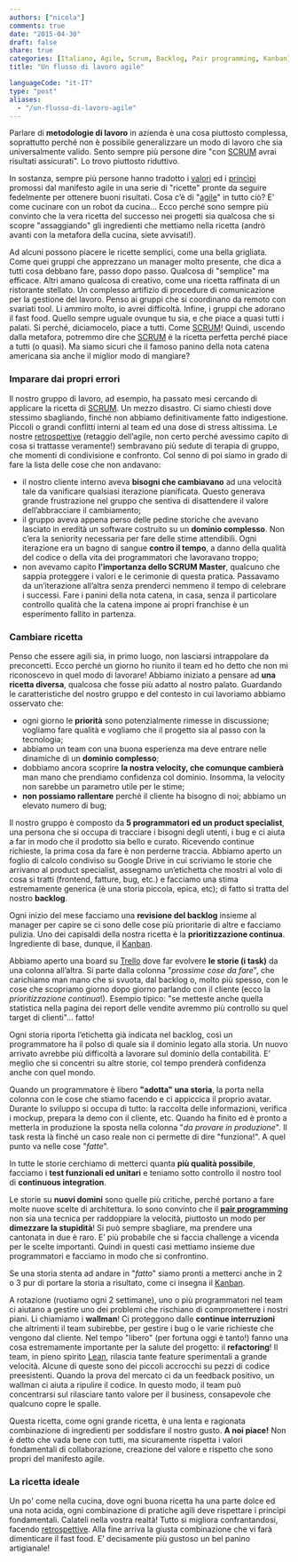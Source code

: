 ```yaml
---
authors: ["nicola"]
comments: true
date: "2015-04-30"
draft: false
share: true
categories: [Italiano, Agile, Scrum, Backlog, Pair programming, Kanban]
title: "Un flusso di lavoro agile"

languageCode: "it-IT"
type: "post"
aliases: 
  - "/un-flusso-di-lavoro-agile"
---
```

Parlare di **metodologie di lavoro** in azienda è una cosa piuttosto complessa, soprattutto perché non è possibile generalizzare un modo di lavoro che sia universalmente valido. Sento sempre più persone dire "con [SCRUM](http://it.wikipedia.org/wiki/Scrum_%28informatica%29) avrai risultati assicurati". Lo trovo piuttosto riduttivo.

In sostanza, sempre più persone hanno tradotto i [valori](http://agilemanifesto.org/iso/it/) ed i [princìpi](http://agilemanifesto.org/iso/it/principles.html) promossi dal manifesto agile in una serie di "ricette" pronte da seguire fedelmente per ottenere buoni risultati. Cosa c’è di "[agile](http://it.wikipedia.org/wiki/Metodologia_agile)" in tutto ciò? E’ come cucinare con un robot da cucina...
Ecco perché sono sempre più convinto che la vera ricetta del successo nei progetti sia qualcosa che si scopre "assaggiando" gli ingredienti che mettiamo nella ricetta (andrò avanti con la metafora della cucina, siete avvisati!).

Ad alcuni possono piacere le ricette semplici, come una bella grigliata. Come quei gruppi che apprezzano un manager molto presente, che dica a tutti cosa debbano fare, passo dopo passo. Qualcosa di "semplice" ma efficace.
Altri amano qualcosa di creativo, come una ricetta raffinata di un ristorante stellato. Un complesso artifizio di procedure di comunicazione per la gestione del lavoro. Penso ai gruppi che si coordinano da remoto con svariati tool. Li ammiro molto, io avrei difficoltà.
Infine, i gruppi che adorano il fast food. Quello sempre uguale ovunque tu sia, e che piace a quasi tutti i palati. Si perché, diciamocelo, piace a tutti. Come [SCRUM](http://it.wikipedia.org/wiki/Scrum_%28informatica%29)!
Quindi, uscendo dalla metafora, potremmo dire che [SCRUM](http://it.wikipedia.org/wiki/Scrum_%28informatica%29) è la ricetta perfetta perché piace a tutti (o quasi). Ma siamo sicuri che il famoso panino della nota catena americana sia anche il miglior modo di mangiare?

### Imparare dai propri errori
Il nostro gruppo di lavoro, ad esempio, ha passato mesi cercando di applicare la ricetta di [SCRUM](http://it.wikipedia.org/wiki/Scrum_%28informatica%29). Un mezzo disastro. Ci siamo chiesti dove stessimo sbagliando, finché non abbiamo definitivamente fatto indigestione. Piccoli o grandi conflitti interni al team ed una dose di stress altissima. Le nostre [retrospettive](http://en.wikipedia.org/wiki/Retrospective#Software_development) (retaggio dell’agile, non certo perché avessimo capito di cosa si trattasse veramente!) sembravano più sedute di terapia di gruppo, che momenti di condivisione e confronto. Col senno di poi siamo in grado di fare la lista delle cose che non andavano:

* il nostro cliente interno aveva **bisogni che cambiavano** ad una velocità tale da vanificare qualsiasi iterazione pianificata. Questo generava grande frustrazione nel gruppo che sentiva di disattendere il valore dell’abbracciare il cambiamento;
* il gruppo aveva appena perso delle pedine storiche che avevano lasciato in eredità un software costruito su un **dominio complesso**. Non c’era la seniority necessaria per fare delle stime attendibili. Ogni iterazione era un bagno di sangue **contro il tempo**, a danno della qualità del codice o della vita dei programmatori che lavoravano troppo;
* non avevamo capito **l’importanza dello SCRUM Master**, qualcuno che sappia proteggere i valori e le cerimonie di questa pratica. Passavamo da un’iterazione all’altra senza prenderci nemmeno il tempo di celebrare i successi. Fare i panini della nota catena, in casa, senza il particolare controllo qualità che la catena impone ai propri franchise è un esperimento fallito in partenza.

### Cambiare ricetta
Penso che essere agili sia, in primo luogo, non lasciarsi intrappolare da preconcetti. Ecco perché un giorno ho riunito il team ed ho detto che non mi riconoscevo in quel modo di lavorare!
Abbiamo iniziato a pensare ad **una ricetta diversa**, qualcosa che fosse più adatto al nostro palato. Guardando le caratteristiche del nostro gruppo e del contesto in cui lavoriamo abbiamo osservato che:

* ogni giorno le **priorità** sono potenzialmente rimesse in discussione;
vogliamo fare qualità e vogliamo che il progetto sia al passo con la tecnologia;
* abbiamo un team con una buona esperienza ma deve entrare nelle dinamiche di un **dominio complesso**;
* dobbiamo ancora scoprire **la nostra velocity, che comunque cambierà** man mano che prendiamo confidenza col dominio. Insomma, la velocity non sarebbe un parametro utile per le stime;
* **non possiamo rallentare** perché il cliente ha bisogno di noi;
abbiamo un elevato numero di bug;

Il nostro gruppo è composto da **5 programmatori ed un product specialist**, una persona che si occupa di tracciare i bisogni degli utenti, i bug e ci aiuta a far in modo che il prodotto sia bello e curato.
Ricevendo continue richieste, la prima cosa da fare è non perderne traccia. Abbiamo aperto un foglio di calcolo condiviso su Google Drive in cui scriviamo le storie che arrivano al product specialist, assegnamo un’etichetta che mostri al volo di cosa si tratti (frontend, fatture, bug, etc.) e facciamo una stima estremamente generica (è una storia piccola, epica, etc); di fatto si tratta del nostro **backlog**.

Ogni inizio del mese facciamo una **revisione del backlog** insieme al manager per capire se ci sono delle cose più prioritarie di altre e facciamo pulizia.
Uno dei capisaldi della nostra ricetta è la **prioritizzazione continua**. Ingrediente di base, dunque, il [Kanban](http://it.wikipedia.org/wiki/Kanban). 

Abbiamo aperto una board su [Trello](http://www.trello.com) dove far evolvere **le storie (i task)** da una colonna all’altra. Si parte dalla colonna "*prossime cose da fare*", che carichiamo man mano che si svuota, dal backlog o, molto più spesso, con le cose che scopriamo giorno dopo giorno parlando con il cliente (ecco la *prioritizzazione continua*!). Esempio tipico: "se metteste anche quella statistica nella pagina dei report delle vendite avremmo più controllo su quel target di clienti"... fatto!

Ogni storia riporta l’etichetta già indicata nel backlog, così un programmatore ha il polso di quale sia il dominio legato alla storia. Un nuovo arrivato avrebbe più difficoltà a lavorare sul dominio della contabilità. E’ meglio che si concentri su altre storie, col tempo prenderà confidenza anche con quel mondo.

Quando un programmatore è libero **"adotta" una storia**, la porta nella colonna con le cose che stiamo facendo e ci appiccica il proprio avatar. Durante lo sviluppo si occupa di tutto: la raccolta delle informazioni, verifica i mockup, prepara la demo con il cliente, etc. 
Quando ha finito ed è pronto a metterla in produzione la sposta nella colonna "*da provare in produzione*". Il task resta là finché un caso reale non ci permette di dire "funziona!". A quel punto va nelle cose "*fatte*".

In tutte le storie cerchiamo di metterci quanta **più qualità possibile**, facciamo i **test funzionali ed unitari** e teniamo sotto controllo il nostro tool di **continuous integration**.

Le storie su **nuovi domini** sono quelle più critiche, perché portano a fare molte nuove scelte di architettura. Io sono convinto che il **[pair programming](http://it.wikipedia.org/wiki/Pair_programming)** non sia una tecnica per raddoppiare la velocità, piuttosto un modo per **dimezzare la stupidità**! Si può sempre sbagliare, ma prendere una cantonata in due è raro. E’ più probabile che si faccia challenge a vicenda per le scelte importanti. Quindi in questi casi mettiamo insieme due programmatori e facciamo in modo che si confrontino.

Se una storia stenta ad andare in "*fatto*" siamo pronti a metterci anche in 2 o 3 pur di portare la storia a risultato, come ci insegna il [Kanban](http://it.wikipedia.org/wiki/Kanban).

A rotazione (ruotiamo ogni 2 settimane), uno o più programmatori nel team ci aiutano a gestire uno dei problemi che rischiano di compromettere i nostri piani. Li chiamiamo i **wallman**! Ci proteggono dalle **continue interruzioni** che altrimenti il team subirebbe, per gestire i bug o le varie richieste che vengono dal cliente.
Nel tempo "libero" (per fortuna oggi è tanto!) fanno una cosa estremamente importante per la salute del progetto: il **refactoring**! Il team, in pieno spirito [Lean](http://en.wikipedia.org/wiki/Lean_software_development), rilascia tante feature sperimentali a grande velocità. Alcune di queste sono dei piccoli accrocchi su pezzi di codice preesistenti. Quando la prova del mercato ci da un feedback positivo, un wallman ci aiuta a ripulire il codice. In questo modo, il team può concentrarsi sul rilasciare tanto valore per il business, consapevole che qualcuno copre le spalle.

Questa ricetta, come ogni grande ricetta, è una lenta e ragionata combinazione di ingredienti per soddisfare il nostro gusto. **A noi piace!** Non è detto che vada bene con tutti, ma sicuramente rispetta i valori fondamentali di collaborazione, creazione del valore e rispetto che sono propri del manifesto agile.

### La ricetta ideale
Un po' come nella cucina, dove ogni buona ricetta ha una parte dolce ed una nota acida, ogni combinazione di pratiche agili deve rispettare i princìpi fondamentali. Calateli nella vostra realtà! Tutto si migliora confrantandosi, facendo [retrospettive](http://en.wikipedia.org/wiki/Retrospective#Software_development). Alla fine arriva la giusta combinazione che vi farà dimenticare il fast food. E’ decisamente più gustoso un bel panino artigianale!

